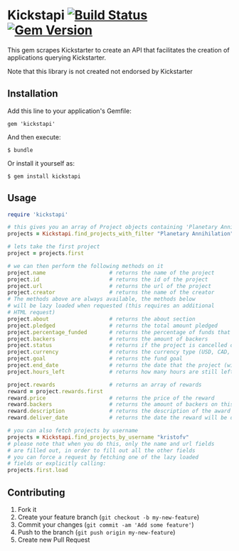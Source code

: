 # Kickstapi  [![Build Status](https://travis-ci.org/kvannotten/kickstapi.png?branch=master)](https://travis-ci.org/kvannotten/kickstapi) [![Gem Version](https://badge.fury.io/rb/kickstapi.svg)](http://badge.fury.io/rb/kickstapi)

This gem scrapes Kickstarter to create an API that facilitates the creation of applications querying Kickstarter.

Note that this library is not created not endorsed by Kickstarter

## Installation

Add this line to your application's Gemfile:

    gem 'kickstapi'

And then execute:

    $ bundle

Or install it yourself as:

    $ gem install kickstapi

## Usage

```ruby
require 'kickstapi'

# this gives you an array of Project objects containing 'Planetary Annihilation'
projects = Kickstapi.find_projects_with_filter "Planetary Annihilation"

# lets take the first project
project = projects.first

# we can then perform the following methods on it
project.name                    # returns the name of the project
project.id                      # returns the id of the project
project.url                     # returns the url of the project
project.creator                 # returns the name of the creator
# The methods above are always available, the methods below
# will be lazy loaded when requested (this requires an additional
# HTML request)
project.about                   # returns the about section
project.pledged                 # returns the total amount pledged
project.percentage_funded       # returns the percentage of funds that have been achieved so far
project.backers                 # returns the amount of backers
project.status                  # returns if the project is cancelled or succesful or still running
project.currency                # returns the currency type (USD, CAD, GBP, EUR, ...)
project.goal                    # returns the fund goal
project.end_date                # returns the date that the project (will) end(s)
project.hours_left              # returns how many hours are still left on the project

project.rewards                 # returns an array of rewards
reward = project.rewards.first
reward.price                    # returns the price of the reward
reward.backers                  # returns the amount of backers on this award level
reward.description              # returns the description of the award
reward.deliver_date             # returns the date the reward will be delivered

# you can also fetch projects by username
projects = Kickstapi.find_projects_by_username "kristofv"
# please note that when you do this, only the name and url fields
# are filled out, in order to fill out all the other fields
# you can force a request by fetching one of the lazy loaded
# fields or explicitly calling:
projects.first.load

```

## Contributing

1. Fork it
2. Create your feature branch (`git checkout -b my-new-feature`)
3. Commit your changes (`git commit -am 'Add some feature'`)
4. Push to the branch (`git push origin my-new-feature`)
5. Create new Pull Request
